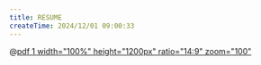 ```yaml
---
title: RESUME
createTime: 2024/12/01 09:00:33
---
```


@[pdf 1 width="100%" height="1200px" ratio="14:9" zoom="100"](Java软件开发面试简历.pdf)